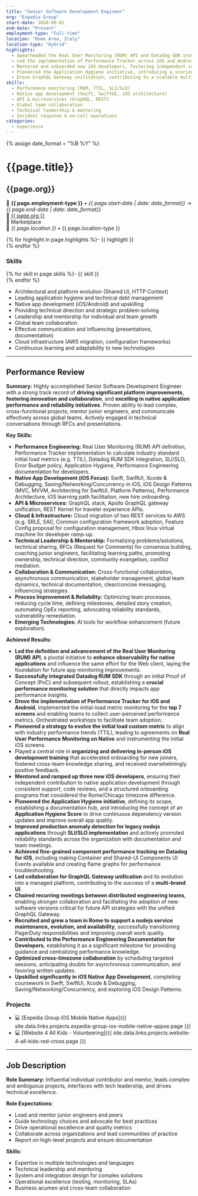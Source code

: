 ```yaml
---
title: "Senior Software Development Engineer"
org: "Expedia Group"
start-date: 2020-09-01
end-date: "Present"
employment-type: "Full-time"
location: "Rome Area, Italy"
location-type: "Hybrid"
highlights:
  - Spearheaded the Real User Monitoring (RUM) API and Datadog SDK integration, enhancing observability for native apps.
  - Led the implementation of Performance Tracker across iOS and Android, enabling user-perceived performance metrics.
  - Mentored and onboarded new iOS developers, fostering independent contributions and cross-timezone collaboration.
  - Pioneered the Application Hygiene initiative, introducing a scoring system to improve app quality and dependency management.
  - Drove GraphQL Gateway unification, contributing to a scalable multi-brand UI platform.
skills:
  - Performance monitoring (RUM, TTIL, SLI/SLO)
  - Native app development (Swift, SwiftUI, iOS architecture)
  - API & microservices (GraphQL, REST)
  - Global team collaboration
  - Technical leadership & mentoring
  - Incident response & on-call operations
categories:
  - experience
---
```

{% assign date_format = "%B %Y" %}
# {{page.title}}
## {{page.org}}
💼 **{{ page.employment-type }}** • _{{ page.start-date | date: date_format}} → {{ page.end-date | date: date_format}}_  
🏢 [{{ page.org }}](https://www.expediagroup.com/)  
👥 Marketplace  
📍 _{{ page.location }}_ • <span class="post-meta">{{ page.location-type }}</span>  


{% for highlight in page.highlights %}- {{ highlight }}  
{% endfor %}


### Skills

{% for skill in page.skills %}- {{ skill }}  
{% endfor %}
- Architectural and platform evolution (Shared UI, HTTP Context)
- Leading application hygiene and technical debt management
- Native app development (iOS/Android) and upskilling
- Providing technical direction and strategic problem-solving
- Leadership and mentorship for individual and team growth
- Global team collaboration
- Effective communication and influencing (presentations, documentation)
- Cloud infrastructure (AWS migration, configuration frameworks)
- Continuous learning and adaptability to new technologies


---

## Performance Review

**Summary:** Highly accomplished Senior Software Development Engineer with a strong track record of **driving significant platform improvements**, **fostering innovation and collaboration**, and **excelling in native application performance and reliability initiatives**. Proven ability to lead complex, cross-functional projects, mentor junior engineers, and communicate effectively across global teams. Actively engaged in technical conversations through RFCs and presentations.

**Key Skills:**
- **Performance Engineering:** Real User Monitoring (RUM) API definition, Performance Tracker implementation to calculate industry standard initial load metrics (e.g. TTIL), Datadog RUM SDK integration, SLI/SLO, Error Budget policy, Application Hygiene, Performance Engineering documentation for developers.
- **Native App Development (iOS Focus):** Swift, SwiftUI, Xcode & Debugging, Saving/Networking/Concurrency in iOS, iOS Design Patterns (MVC, MVVM, Architecting for SwiftUI, Platform Patterns), Performance Architecture, iOS learning path facilitation, new hire onboarding.
- **API & Microservices:** GraphQL stack, Apollo GraphQL gateway unification, REST Kernel for traveler experience APIs.
- **Cloud & Infrastructure:** Cloud migration of two REST services to AWS (e.g. SRLE, SAI), Common configuration framework adoption, Feature Config proposal for configuration management, Hbox linux virtual machine for developer ramp-up.
- **Technical Leadership & Mentorship:** Formalizing problems/solutions, technical sharing, RFCs (Request for Comments) for consensus building, coaching junior engineers, facilitating learning paths, promoting ownership, technical direction, community evangelism, conflict mediation.
- **Collaboration & Communication:** Cross-functional collaboration, asynchronous communication, stakeholder management, global team dynamics, technical documentation, clear/concise messaging, influencing strategies.
- **Process Improvement & Reliability:** Optimizing team processes, reducing cycle time, defining milestones, detailed story creation, automating OpEx reporting, advocating reliability standards, vulnerability remediation.
- **Emerging Technologies:** AI tools for workflow enhancement (future exploration).

**Achieved Results:**
- **Led the definition and advancement of the Real User Monitoring (RUM) API**, a pivotal initiative to **enhance observability for native applications** and influence the same effort for the Web client, laying the foundation for future app monitoring improvements.
- **Successfully integrated Datadog RUM SDK** through an initial Proof of Concept (PoC) and subsequent rollout, establishing a **crucial performance monitoring solution** that directly impacts app performance insights.
- **Drove the implementation of Performance Tracker for iOS and Android**, implemented the initial-load metric monitoring for the **top 7 screens** and enabling teams to collect user-perceived performance metrics. Orchestrated workshops to facilitate team adoption.
- **Pioneered a strategy to evolve the initial load custom metric** to align with industry performance trends (TTIL), leading to agreements on **Real User Performance Monitoring on Native** and instrumenting the initial iOS screens.
- Played a central role in **organizing and delivering in-person iOS development training** that accelerated onboarding for new joiners, fostered cross-team knowledge sharing, and received overwhelmingly positive feedback.
- **Mentored and ramped up three new iOS developers**, ensuring their independent contribution to native application development through consistent support, code reviews, and a structured onboarding programs that considered the Rome/Chicago timezone difference.
- **Pioneered the Application Hygiene initiative**, defining its scope, establishing a documentation hub, and introducing the concept of an **Application Hygiene Score** to drive continuous dependency version updates and improve overall app quality.
- **Improved production anomaly detection for legacy nodejs applications** through **SLI/SLO implementation** and actively promoted reliability standards across the organization with documentation and team meetings.
- **Achieved fine-grained component performance tracking on Datadog for iOS**, including making Container and Shared-UI Components UI Events available and creating flame graphs for performance troubleshooting.
- **Led collaboration for GraphQL Gateway unification** and its evolution into a managed platform, contributing to the success of a **multi-brand UI**.
- **Chaired recurring meetings between distributed engineering teams**, enabling stronger collaboration and facilitating the adoption of new software versions critical for future API strategies with the unified GraphQL Gateway.
- **Recruited and grew a team in Rome to support a nodejs service maintenance, evolution, and availability**, successfully transitioning PagerDuty responsibilities and improving overall work quality.
- **Contributed to the Performance Engineering Documentation for Developers**, establishing it as a significant milestone for providing guidance and centralizing performance knowledge.
- **Optimized cross-timezone collaboration** by scheduling targeted sessions, anticipating doubts for asynchronous communication, and favoring written updates.
- **Upskilled significantly in iOS Native App Development**, completing coursework in Swift, SwiftUI, Xcode & Debugging, Saving/Networking/Concurrency, and exploring iOS Design Patterns.

### Projects

- 💻 [Expedia Group iOS Mobile Native Apps]({{ site.data.links.projects.expedia-group-ios-mobile-native-appse.page }})
- 💻 [Website 4 All Kids - Volunteering]({{ site.data.links.projects.website-4-all-kids-red-cross.page }})


---

## Job Description

**Role Summary:**
Influential individual contributor and mentor, leads complex and ambiguous projects, interfaces with tech leadership, and drives technical excellence.

**Role Expectations:**
- Lead and mentor junior engineers and peers
- Guide technology choices and advocate for best practices
- Drive operational excellence and quality metrics
- Collaborate across organizations and lead communities of practice
- Report on high-level projects and ensure documentation

**Skills:**
- Expertise in multiple technologies and languages
- Technical leadership and mentoring
- System and integration design for complex solutions
- Operational excellence (testing, monitoring, SLAs)
- Business acumen and cross-team collaboration

